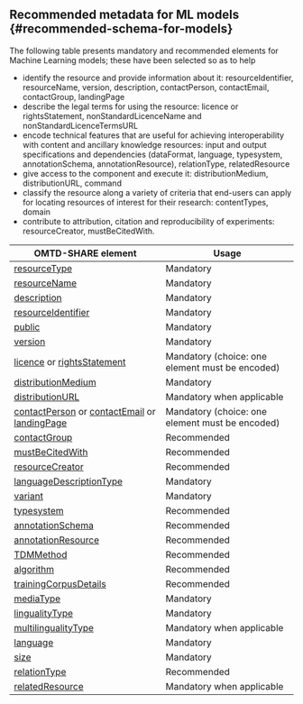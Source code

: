 ## ​Recommended metadata for ML models {#recommended-schema-for-models}
The following table presents mandatory and recommended elements for Machine Learning models; these have been selected so as to help 
* identify the resource and provide information about it: resourceIdentifier, resourceName, version, description, contactPerson, contactEmail, contactGroup, landingPage
* describe the legal terms for using the resource: licence or rightsStatement, nonStandardLicenceName and nonStandardLicenceTermsURL 
* encode  technical features that are useful for achieving interoperability with content and ancillary knowledge resources: input and output specifications and dependencies (dataFormat, language,  typesystem, annotationSchema, annotationResource), relationType, relatedResource
* give access to the component and execute it: distributionMedium, distributionURL, command
* classify the resource along a variety of criteria that end-users can apply for locating resources of interest for their research: contentTypes, domain
* contribute to attribution, citation and reproducibility of experiments: resourceCreator, mustBeCitedWith.

| OMTD-SHARE element | Usage |
| --- | --- |
| [resourceType](/models_resourceType.md) | Mandatory |
| [resourceName](/models_resourceName.md) | Mandatory |
| [description](/models_description.md) | Mandatory  |
| [resourceIdentifier](/models_identifier.md) | Mandatory |
| [public](/public.md) | Mandatory |
| [version](/version.md) | Mandatory |
| [licence](/licence.md) or [rightsStatement](/rightsStatement.md)  | Mandatory (choice: one element must be encoded) |
| [distributionMedium](/models_distributionMedium.md) | Mandatory |
| [distributionURL](/distributionURL.md) | Mandatory when applicable |
| [contactPerson](/contactPerson.md) or [contactEmail](/contactEmail.md) or [landingPage](/landingPage.md) | Mandatory (choice: one element must be encoded) |
| [contactGroup](/models_contactGroup.md) | Recommended |
| [mustBeCitedWith](/mustBeCitedWith.md) | Recommended |
| [resourceCreator](/resourceCreator.md) | Recommended |
| [languageDescriptionType](/models_languageDescriptionType.md) | Mandatory |
| [variant](/models_variantName.md) | Mandatory |
| [typesystem](/annotations_typesystem.md) | Recommended |
| [annotationSchema](/annotations_annotationSchema.md) | Recommended |
| [annotationResource](/annotations_annotationResource.md) | Recommended |
| [TDMMethod](/TDMmethod.md) | Recommended |
| [algorithm](/models_algorithm.md) | Recommended |
| [trainingCorpusDetails](/models_trainingCorpusDetails.md) | Recommended |
| [mediaType](/models_mediaType.md) | Mandatory |
| [lingualityType](/models_lingualityType.md) | Mandatory |
| [multilingualityType](/models_multilingualityType.md) | Mandatory when applicable  |
| [language](/models_language.md) | Mandatory |
| [size](/models_size.md) | Mandatory |
| [relationType](/models_relationType.md)  | Recommended |
| [relatedResource](/models_relatedResource.md)  | Mandatory when applicable |
